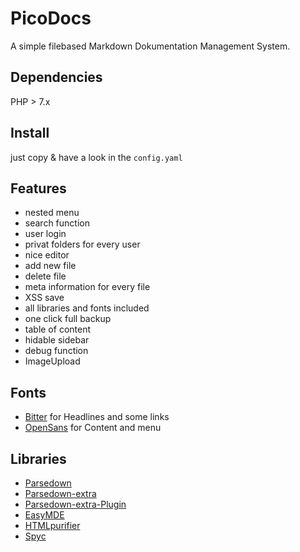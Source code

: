 # PicoDocs                      
A simple filebased Markdown Dokumentation Management System.           
## Dependencies                   
PHP > 7.x                   
          
          
## Install                   
just copy & have a look in the `config.yaml`                   
          
          
          
## Features                   
- nested menu                   
- search function                   
- user login                   
- privat folders for every user                   
- nice editor                   
- add new file                   
- delete file                   
- meta information for every file                   
- XSS save                   
- all libraries and fonts included                   
- one click full backup                   
- table of content                
- hidable sidebar                
- debug function                
- ImageUpload  
          
          
## Fonts                   
- [Bitter](https://www.typografie.info/3/Schriften/fonts.html/bitter-r985) for Headlines and some links                   
- [OpenSans](https://www.opensans.com) for Content and menu                   
          
          
          
          
## Libraries                   
- [Parsedown](https://github.com/erusev/parsedown)                   
- [Parsedown-extra](https://github.com/erusev/parsedown-extra)                   
- [Parsedown-extra-Plugin](https://github.com/taufik-nurrohman/parsedown-extra-plugin)                   
- [EasyMDE](https://github.com/Ionaru/easy-markdown-editor)                
- [HTMLpurifier](https://github.com/ezyang/htmlpurifier)                
- [Spyc](https://github.com/mustangostang/spyc)                
